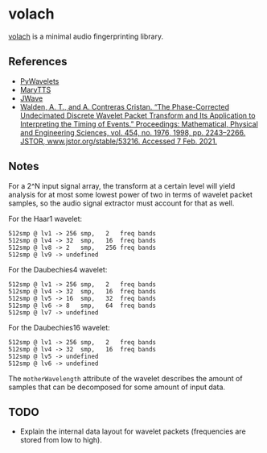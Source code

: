 # volach

[volach](https://en.wikipedia.org/wiki/Valac) is a minimal audio fingerprinting library.

## References

- [PyWavelets](https://github.com/PyWavelets/pywt)
- [MaryTTS](https://github.com/marytts/marytts)
- [JWave](https://github.com/graetz23/JWave)
- [Walden, A. T., and A. Contreras Cristan. “The Phase-Corrected Undecimated Discrete Wavelet Packet Transform and Its Application to Interpreting the Timing of Events.” Proceedings: Mathematical, Physical and Engineering Sciences, vol. 454, no. 1976, 1998, pp. 2243–2266. JSTOR, www.jstor.org/stable/53216. Accessed 7 Feb. 2021.](https://www.jstor.org/stable/53216?seq=1)

## Notes

For a 2^N input signal array, the transform at a certain level will yield analysis for at most
some lowest power of two in terms of wavelet packet samples, so the audio signal extractor must
account for that as well.

For the Haar1 wavelet:
```
512smp @ lv1 -> 256 smp,   2   freq bands
512smp @ lv4 -> 32  smp,   16  freq bands
512smp @ lv8 -> 2   smp,   256 freq bands
512smp @ lv9 -> undefined
```

For the Daubechies4 wavelet:
```
512smp @ lv1 -> 256 smp,   2   freq bands
512smp @ lv4 -> 32  smp,   16  freq bands
512smp @ lv5 -> 16  smp,   32  freq bands
512smp @ lv6 -> 8   smp,   64  freq bands
512smp @ lv7 -> undefined
```

For the Daubechies16 wavelet:
```
512smp @ lv1 -> 256 smp,   2   freq bands
512smp @ lv4 -> 32  smp,   16  freq bands
512smp @ lv5 -> undefined
512smp @ lv6 -> undefined
```

The `motherWavelength` attribute of the wavelet describes the amount of samples
that can be decomposed for some amount of input data.

## TODO

- Explain the internal data layout for wavelet packets (frequencies are stored from low to high).
